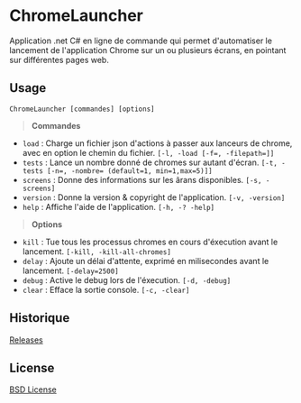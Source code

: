 # ChromeLauncher
Application .net C# en ligne de commande qui permet d'automatiser le lancement de l'application Chrome sur un ou plusieurs écrans, en pointant sur différentes pages web.

## Usage

    ChromeLauncher [commandes] [options]

>**Commandes**
* `load` : Charge un fichier json d'actions à passer aux lanceurs de chrome, avec en option le chemin du fichier. `[-l, -load [-f=, -filepath=]]`
* `tests` : Lance un nombre donné de chromes sur autant d'écran. `[-t, -tests [-n=, -nombre= (default=1, min=1,max=5)]]`
* `screens` : Donne des informations sur les ãrans disponibles. `[-s, -screens]`
* `version` : Donne la version & copyright de l'application. `[-v, -version]`
* `help` : Affiche l'aide de l'application. `[-h, -? -help]`


>**Options**
* `kill` : Tue tous les processus chromes en cours d'éxecution avant le lancement. `[-kill, -kill-all-chromes]`
* `delay` : Ajoute un délai d'attente, exprimé en milisecondes avant le lancement. `[-delay=2500]`
* `debug` : Active le debug lors de l'éxecution. `[-d, -debug]`
* `clear` : Efface la sortie console. `[-c, -clear]`


## Historique
[Releases](https://github.com/AOT-PADI/ChromeLauncher/releases)

## License
[BSD License](https://github.com/AOT-PADI/ChromeLauncher/LICENSE.md)

